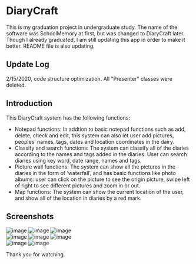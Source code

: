 # DiaryCraft
This is my graduation project in undergraduate study. The name of the software was SchoolMemory at first, but was changed to DiaryCraft later.  
Though I already graduated, I am still updating this app in order to make it better. README file is also updating.

## Update Log
2/15/2020, code structure optimization. All "Presenter" classes were deleted.

## Introduction
This DiaryCraft system has the following functions:  
* Notepad functions: In addtion to basic notepad functions such as add, delete, check and edit, this system can also let user add pictures, peoples’ names, tags, dates and location coordinates in the dairy.  
* Classify and search functions: The system can classify all of the diaries according to the names and tags added in the diaries. User can search diaries using key word, date range, names and tags.  
* Picture wall functions: The system can show all the pictures in the diaries in the form of ‘waterfall’, and has basic functions like photo albums: user can click on the picture to see the origin picture, swipe left of right to see different pictures and zoom in or out.  
* Map functions: The system can show the current location of the user, and show all of the location in diaries by a red mark.  

## Screenshots
![image](https://github.com/WalterJX/DiaryCraft/raw/master/readme_img/main.png)
![image](https://github.com/WalterJX/DiaryCraft/raw/master/readme_img/add.png)
![image](https://github.com/WalterJX/DiaryCraft/raw/master/readme_img/details.png)  
![image](https://github.com/WalterJX/DiaryCraft/raw/master/readme_img/tags_classify.png)
![image](https://github.com/WalterJX/DiaryCraft/raw/master/readme_img/search.png)
![image](https://github.com/WalterJX/DiaryCraft/raw/master/readme_img/advanced_search.png)  
![image](https://github.com/WalterJX/DiaryCraft/raw/master/readme_img/pic_wall.png)
![image](https://github.com/WalterJX/DiaryCraft/raw/master/readme_img/map.png)

Thank you for watching.
